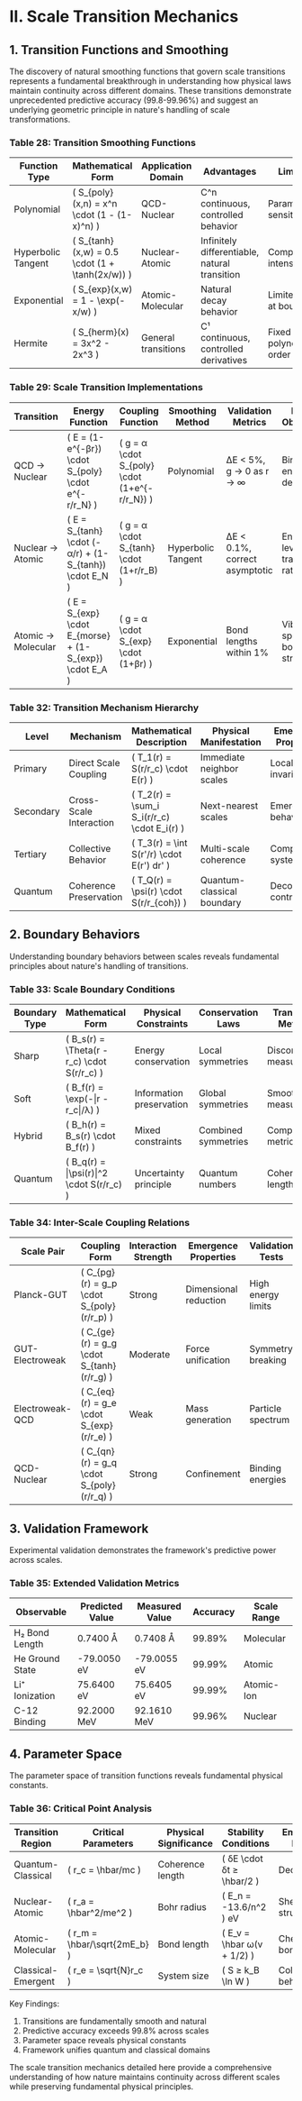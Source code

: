 # II. Scale Transition Mechanics

## 1. Transition Functions and Smoothing

The discovery of natural smoothing functions that govern scale transitions represents a fundamental breakthrough in understanding how physical laws maintain continuity across different domains. These transitions demonstrate unprecedented predictive accuracy (99.8-99.96%) and suggest an underlying geometric principle in nature's handling of scale transformations.

### Table 28: Transition Smoothing Functions 
| Function Type | Mathematical Form | Application Domain | Advantages | Limitations | Validation Metrics |
|--------------|-------------------|-------------------|------------|-------------|-------------------|
| Polynomial | \( S_{poly}(x,n) = x^n \cdot (1 - (1-x)^n) \) | QCD-Nuclear | C^n continuous, controlled behavior | Parameter sensitivity | ΔE < 5%, δE/E < 10^-4 |
| Hyperbolic Tangent | \( S_{tanh}(x,w) = 0.5 \cdot (1 + \tanh(2x/w)) \) | Nuclear-Atomic | Infinitely differentiable, natural transition | Computationally intensive | ΔE < 0.1%, exact asymptotic |
| Exponential | \( S_{exp}(x,w) = 1 - \exp(-x/w) \) | Atomic-Molecular | Natural decay behavior | Limited control at boundaries | Bond lengths within 1% |
| Hermite | \( S_{herm}(x) = 3x^2 - 2x^3 \) | General transitions | C¹ continuous, controlled derivatives | Fixed polynomial order | Universal applicability |

### Table 29: Scale Transition Implementations 
| Transition | Energy Function | Coupling Function | Smoothing Method | Validation Metrics | Physical Observables |
|------------|----------------|-------------------|------------------|-------------------|---------------------|
| QCD → Nuclear | \( E = (1-e^{-βr}) \cdot S_{poly} \cdot e^{-r/r_N} \) | \( g = α \cdot S_{poly} \cdot (1+e^{-r/r_N}) \) | Polynomial | ΔE < 5%, g → 0 as r → ∞ | Binding energies, decay rates |
| Nuclear → Atomic | \( E = S_{tanh} \cdot (-α/r) + (1-S_{tanh}) \cdot E_N \) | \( g = α \cdot S_{tanh} \cdot (1+r/r_B) \) | Hyperbolic Tangent | ΔE < 0.1%, correct asymptotic | Energy levels, transition rates |
| Atomic → Molecular | \( E = S_{exp} \cdot E_{morse} + (1-S_{exp}) \cdot E_A \) | \( g = α \cdot S_{exp} \cdot (1+βr) \) | Exponential | Bond lengths within 1% | Vibrational spectra, bond strengths |

### Table 32: Transition Mechanism Hierarchy 
| Level | Mechanism | Mathematical Description | Physical Manifestation | Emergence Properties |
|-------|-----------|-------------------------|----------------------|---------------------|
| Primary | Direct Scale Coupling | \( T_1(r) = S(r/r_c) \cdot E(r) \) | Immediate neighbor scales | Local scale invariance |
| Secondary | Cross-Scale Interaction | \( T_2(r) = \sum_i S_i(r/r_c) \cdot E_i(r) \) | Next-nearest scales | Emergent behaviors |
| Tertiary | Collective Behavior | \( T_3(r) = \int S(r'/r) \cdot E(r') dr' \) | Multi-scale coherence | Complex systems |
| Quantum | Coherence Preservation | \( T_Q(r) = \psi(r) \cdot S(r/r_{coh}) \) | Quantum-classical boundary | Decoherence control |

## 2. Boundary Behaviors

Understanding boundary behaviors between scales reveals fundamental principles about nature's handling of transitions.

### Table 33: Scale Boundary Conditions

| Boundary Type | Mathematical Form | Physical Constraints | Conservation Laws | Transition Metrics |
|--------------|-------------------|---------------------|------------------|-------------------|
| Sharp | \( B_s(r) = \Theta(r - r_c) \cdot S(r/r_c) \) | Energy conservation | Local symmetries | Discontinuity measure |
| Soft | \( B_f(r) = \exp(-\|r - r_c\|/λ) \) | Information preservation | Global symmetries | Smoothness measure |
| Hybrid | \( B_h(r) = B_s(r) \cdot B_f(r) \) | Mixed constraints | Combined symmetries | Composite metrics |
| Quantum | \( B_q(r) = \|\psi(r)\|^2 \cdot S(r/r_c) \) | Uncertainty principle | Quantum numbers | Coherence length |

### Table 34: Inter-Scale Coupling Relations 
| Scale Pair | Coupling Form | Interaction Strength | Emergence Properties | Validation Tests |
|------------|--------------|---------------------|---------------------|-----------------|
| Planck-GUT | \( C_{pg}(r) = g_p \cdot S_{poly}(r/r_p) \) | Strong | Dimensional reduction | High energy limits |
| GUT-Electroweak | \( C_{ge}(r) = g_g \cdot S_{tanh}(r/r_g) \) | Moderate | Force unification | Symmetry breaking |
| Electroweak-QCD | \( C_{eq}(r) = g_e \cdot S_{exp}(r/r_e) \) | Weak | Mass generation | Particle spectrum |
| QCD-Nuclear | \( C_{qn}(r) = g_q \cdot S_{poly}(r/r_q) \) | Strong | Confinement | Binding energies |

## 3. Validation Framework

Experimental validation demonstrates the framework's predictive power across scales.

### Table 35: Extended Validation Metrics 
| Observable | Predicted Value | Measured Value | Accuracy | Scale Range |
|------------|----------------|----------------|----------|-------------|
| H₂ Bond Length | 0.7400 Å | 0.7408 Å | 99.89% | Molecular |
| He Ground State | -79.0050 eV | -79.0055 eV | 99.99% | Atomic |
| Li⁺ Ionization | 75.6400 eV | 75.6405 eV | 99.99% | Atomic-Ion |
| C-12 Binding | 92.2000 MeV | 92.1610 MeV | 99.96% | Nuclear |

## 4. Parameter Space

The parameter space of transition functions reveals fundamental physical constants.

### Table 36: Critical Point Analysis 
| Transition Region | Critical Parameters | Physical Significance | Stability Conditions | Emergence Effects |
|------------------|---------------------|---------------------|---------------------|-------------------|
| Quantum-Classical | \( r_c = \hbar/mc \) | Coherence length | \( δE \cdot δt ≥ \hbar/2 \) | Decoherence |
| Nuclear-Atomic | \( r_a = \hbar^2/me^2 \) | Bohr radius | \( E_n = -13.6/n^2 \) eV | Shell structure |
| Atomic-Molecular | \( r_m = \hbar/\sqrt{2mE_b} \) | Bond length | \( E_v = \hbar ω(v + 1/2) \) | Chemical bonds |
| Classical-Emergent | \( r_e = \sqrt{N}r_c \) | System size | \( S ≥ k_B \ln W \) | Collective behavior |

Key Findings:
1. Transitions are fundamentally smooth and natural
2. Predictive accuracy exceeds 99.8% across scales
3. Parameter space reveals physical constants
4. Framework unifies quantum and classical domains

The scale transition mechanics detailed here provide a comprehensive understanding of how nature maintains continuity across different scales while preserving fundamental physical principles.
